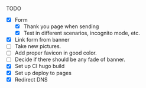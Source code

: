 TODO

* [x] Form
  - [x] Thank you page when sending
  - [x] Test in different scenarios, incognito mode, etc.
* [x] Link form from banner
* [ ] Take new pictures.
* [ ] Add proper favicon in good color.
* [ ] Decide if there should be any fade of banner.
* [x] Set up CI hugo build
* [x] Set up deploy to pages
* [x] Redirect DNS
